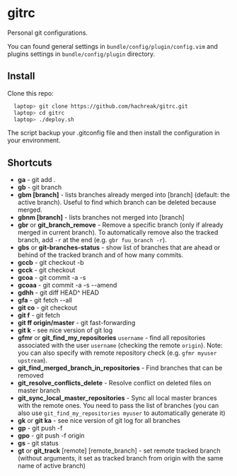 gitrc
=====

Personal git configurations.

You can found general settings in `bundle/config/plugin/config.vim`
and plugins settings in `bundle/config/plugin` directory.


Install
-------

Clone this repo:

```bash
  laptop> git clone https://github.com/hachreak/gitrc.git
  laptop> cd gitrc
  laptop> ./deploy.sh
```

The script backup your .gitconfig file and then install the
configuration in your environment.


Shortcuts
-------------------------
* **ga** - git add .
* **gb** - git branch
* **gbm [branch]** - lists branches already merged into [branch] (default: the active branch). Useful to find which branch can be deleted because merged.
* **gbnm [branch]** - lists branches not merged into [branch]
* **gbr** or **git_branch_remove** - Remove a specific branch (only if already merged in current branch). To automatically remove also the tracked branch, add `-r` at the end (e.g. `gbr fuu_branch -r`).
* **gbs** or **git-branches-status** - show list of branches that are ahead or behind of the tracked branch and of how many commits.
* **gccb** - git checkout -b
* **gcck** - git checkout
* **gcoa** - git commit -a -s
* **gcoaa** - git commit -a -s --amend
* **gdhh** - git diff HEAD^ HEAD
* **gfa** - git fetch --all
* **git co** - git checkout
* **git f** - git fetch
* **git ff origin/master** - git fast-forwarding
* **git k** - see nice version of git log
* **gfmr** or **git_find_my_repositories** `username` - find all repositories associated with the user `username` (checking the remote `origin`). Note: you can also specify with remote repository check (e.g. `gfmr myuser upstream`).
* **git_find_merged_branch_in_repositories** - Find branches that can be removed
* **git_resolve_conflicts_delete** - Resolve conflict on deleted files on master branch
* **git_sync_local_master_repositories** - Sync all local master brances with the remote ones. You need to pass the list of branches (you can also use `git_find_my_repositories myuser` to automatically generate it)
* **gk** or **git ka** - see nice version of git log for all branches
* **gp** - git push -f
* **gpo** - git push -f origin
* **gs** - git status
* **gt** or **git_track** [remote] [remote_branch] - set remote tracked branch (without arguments, it set as tracked branch from origin with the same name of active branch)
